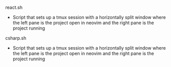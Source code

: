 react.sh

- Script that sets up a tmux session with a horizontally split window where the left pane is the project open in neovim and the right pane is the project running

csharp.sh

- Script that sets up a tmux session with a horizontally split window where the left pane is the project open in neovim and the right pane is the project running
